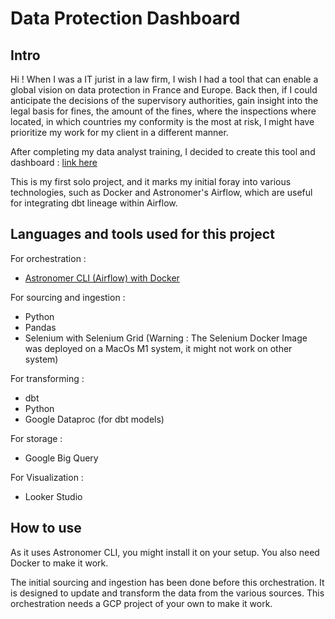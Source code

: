 # Data Protection Dashboard

## Intro

Hi ! When I was a IT jurist in a law firm, I wish I had a tool that can enable a global vision on data protection in France and Europe. Back then, if I could anticipate the decisions of the supervisory authorities, gain insight into the legal basis for fines, the amount of the fines, where the inspections where located, in which countries my conformity is the most at risk, I might have prioritize my work for my client in a different manner.

After completing my data analyst training, I decided to create this tool and dashboard : [link here]( 
https://lookerstudio.google.com/u/0/reporting/d08ba2d8-551d-4e1d-a194-4d2029af13b4/page/p_jo0423kk8c)

This is my first solo project, and it marks my initial foray into various technologies, such as Docker and Astronomer's Airflow, which are useful for integrating dbt lineage within Airflow.
## Languages and tools used for this project

For orchestration :
- [Astronomer CLI (Airflow) with Docker](https://docs.astronomer.io/astro/cli/overview) 

For sourcing and ingestion :
- Python
- Pandas
- Selenium with Selenium Grid (Warning : The Selenium Docker Image was deployed on a MacOs M1 system, it might not work on other system)

For transforming :
- dbt
- Python
- Google Dataproc (for dbt models) 

For storage :
- Google Big Query

For Visualization :
- Looker Studio 

## How to use 

As it uses Astronomer CLI, you might install it on your setup. You also need Docker to make it work.

The initial sourcing and ingestion has been done before this orchestration. It is designed to update and transform the data from the various sources.  This orchestration needs a GCP project of your own to make it work. 
